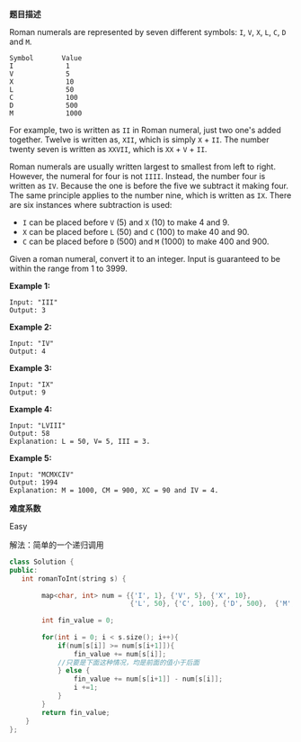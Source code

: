 **题目描述**   

Roman numerals are represented by seven different symbols: `I`, `V`, `X`, `L`, `C`, `D` and `M`.

```
Symbol       Value
I             1
V             5
X             10
L             50
C             100
D             500
M             1000
```

For example, two is written as `II` in Roman numeral, just two one's added together. Twelve is written as, `XII`, which is simply `X` + `II`. The number twenty seven is written as `XXVII`, which is `XX` + `V` + `II`.

Roman numerals are usually written largest to smallest from left to right. However, the numeral for four is not `IIII`. Instead, the number four is written as `IV`. Because the one is before the five we subtract it making four. The same principle applies to the number nine, which is written as `IX`. There are six instances where subtraction is used:

- `I` can be placed before `V` (5) and `X` (10) to make 4 and 9. 
- `X` can be placed before `L` (50) and `C` (100) to make 40 and 90. 
- `C` can be placed before `D` (500) and `M` (1000) to make 400 and 900.

Given a roman numeral, convert it to an integer. Input is guaranteed to be within the range from 1 to 3999.

**Example 1:**

```
Input: "III"
Output: 3
```

**Example 2:**

```
Input: "IV"
Output: 4
```

**Example 3:**

```
Input: "IX"
Output: 9
```

**Example 4:**

```
Input: "LVIII"
Output: 58
Explanation: L = 50, V= 5, III = 3.
```

**Example 5:**

```
Input: "MCMXCIV"
Output: 1994
Explanation: M = 1000, CM = 900, XC = 90 and IV = 4.
```

**难度系数**    

Easy

解法：简单的一个递归调用

```c++
class Solution {
public:
   int romanToInt(string s) {
        
        map<char, int> num = {{'I', 1}, {'V', 5}, {'X', 10},  
                              {'L', 50}, {'C', 100}, {'D', 500},  {'M', 1000}};
        
        int fin_value = 0; 
        
        for(int i = 0; i < s.size(); i++){ 
            if(num[s[i]] >= num[s[i+1]]){
                fin_value += num[s[i]];
            //只要是下面这种情况，均是前面的值小于后面
            } else {
                fin_value += num[s[i+1]] - num[s[i]];
                i +=1;
            }  
        }
        return fin_value;
    }
};
```